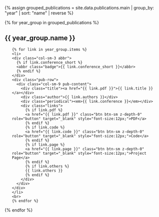 
<div class="publications">
  <!-- 按年份分组显示 -->
  {% assign grouped_publications = site.data.publications.main | group_by: "year" | sort: "name" | reverse %}
  
  {% for year_group in grouped_publications %}
  <h2 class="year">{{ year_group.name }}</h2>
  <ol class="bibliography">

    {% for link in year_group.items %}
    <li>
    <div class="col-sm-3 abbr">
      {% if link.conference_short %} 
      <abbr class="badge">{{ link.conference_short }}</abbr>
      {% endif %}
    </div>
    <div class="pub-row">
      <div class="col-sm-9 pub-content">
        <div class="title"><a href="{{ link.pdf }}">{{ link.title }}</a></div>
        <div class="author">{{ link.authors }}</div>
        <div class="periodical"><em>{{ link.conference }}</em></div>
        <div class="links">
          {% if link.pdf %} 
          <a href="{{ link.pdf }}" class="btn btn-sm z-depth-0" role="button" target="_blank" style="font-size:12px;">PDF</a>
          {% endif %}
          {% if link.code %} 
          <a href="{{ link.code }}" class="btn btn-sm z-depth-0" role="button" target="_blank" style="font-size:12px;">Code</a>
          {% endif %}
          {% if link.page %} 
          <a href="{{ link.page }}" class="btn btn-sm z-depth-0" role="button" target="_blank" style="font-size:12px;">Project Page</a>
          {% endif %}
          {% if link.others %} 
          {{ link.others }}
          {% endif %}
        </div>
      </div>
    </div>
    </li>
    <br>
    {% endfor %}
  </ol>
  {% endfor %}
</div>
